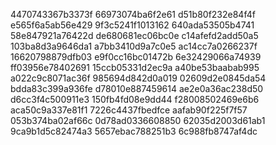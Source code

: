 4470743367b3373f
66973074ba6f2e61
d51b80f232e84f4f
e565f6a5ab56e429
9f3c5241f1013162
640ada53505b4741
58e847921a76422d
de680681ec06bc0e
c14afefd2add50a5
103ba8d3a9646da1
a7bb3410d9a7c0e5
ac14cc7a0266237f
16620798879dfb03
e9f0cc16bc01472b
6e32429066a74939
ff03956e78402691
15ccb05331d2ec9a
a40be53baabab995
a022c9c8071ac36f
985694d842d0a019
02609d2e0845da54
bdda83c399a936fe
d78010e887459614
ae2e0a36ac238d50
d6cc3f4c500911e3
150fb4fd08e9dd44
f28008502469e6b6
aca50c9a337e81f1
7226c4437fbedfce
aafab90f225f7f57
053b374ba02af66c
0d78ad0336608850
62035d2003d61ab1
9ca9b1d5c82474a3
5657ebac788251b3
6c988fb8747af4dc
